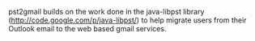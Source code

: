 pst2gmail builds on the work done in the java-libpst library (http://code.google.com/p/java-libpst/) to help migrate users from their Outlook email to the web based gmail services.